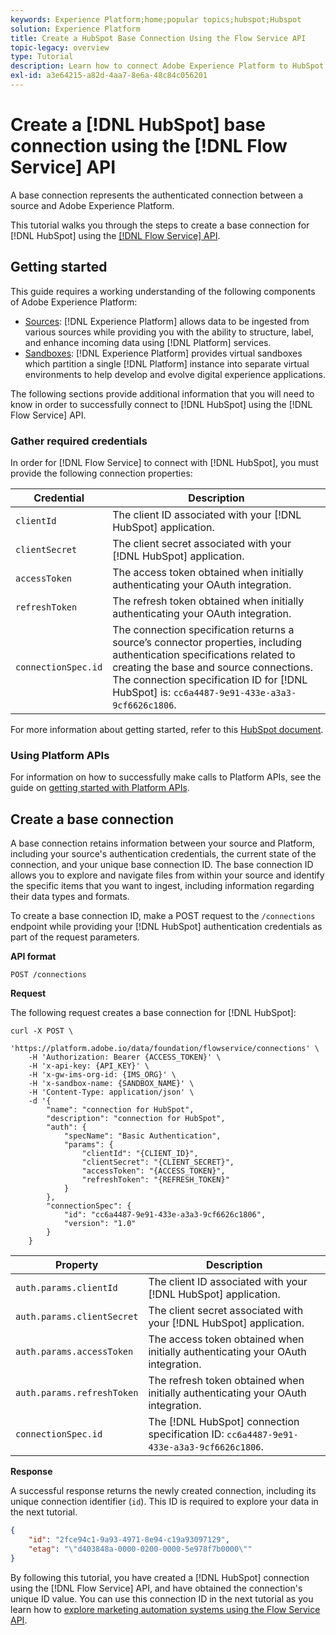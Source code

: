 ```yaml
---
keywords: Experience Platform;home;popular topics;hubspot;Hubspot
solution: Experience Platform
title: Create a HubSpot Base Connection Using the Flow Service API
topic-legacy: overview
type: Tutorial
description: Learn how to connect Adobe Experience Platform to HubSpot using the Flow Service API.
exl-id: a3e64215-a82d-4aa7-8e6a-48c84c056201
---
```

# Create a [!DNL HubSpot] base connection using the [!DNL Flow Service] API

A base connection represents the authenticated connection between a source and Adobe Experience Platform.

This tutorial walks you through the steps to create a base connection for [!DNL HubSpot] using the [[!DNL Flow Service] API](https://www.adobe.io/apis/experienceplatform/home/api-reference.html#!acpdr/swagger-specs/flow-service.yaml).

## Getting started

This guide requires a working understanding of the following components of Adobe Experience Platform:

* [Sources](../../../../home.md): [!DNL Experience Platform] allows data to be ingested from various sources while providing you with the ability to structure, label, and enhance incoming data using [!DNL Platform] services.
* [Sandboxes](../../../../../sandboxes/home.md): [!DNL Experience Platform] provides virtual sandboxes which partition a single [!DNL Platform] instance into separate virtual environments to help develop and evolve digital experience applications.

The following sections provide additional information that you will need to know in order to successfully connect to [!DNL HubSpot] using the [!DNL Flow Service] API.

### Gather required credentials

In order for [!DNL Flow Service] to connect with [!DNL HubSpot], you must provide the following connection properties:

| Credential | Description |
| ---------- | ----------- |
| `clientId` | The client ID associated with your [!DNL HubSpot] application. |
| `clientSecret` | The client secret associated with your [!DNL HubSpot] application. |
| `accessToken` | The access token obtained when initially authenticating your OAuth integration. |
| `refreshToken` | The refresh token obtained when initially authenticating your OAuth integration. |
| `connectionSpec.id` | The connection specification returns a source’s connector properties, including authentication specifications related to creating the base and source connections. The connection specification ID for [!DNL HubSpot] is: `cc6a4487-9e91-433e-a3a3-9cf6626c1806`. |

For more information about getting started, refer to this [HubSpot document](https://developers.hubspot.com/docs/methods/oauth2/oauth2-overview).

### Using Platform APIs

For information on how to successfully make calls to Platform APIs, see the guide on [getting started with Platform APIs](../../../../../landing/api-guide.md).

## Create a base connection

A base connection retains information between your source and Platform, including your source's authentication credentials, the current state of the connection, and your unique base connection ID. The base connection ID allows you to explore and navigate files from within your source and identify the specific items that you want to ingest, including information regarding their data types and formats.

To create a base connection ID, make a POST request to the `/connections` endpoint while providing your [!DNL HubSpot] authentication credentials as part of the request parameters.

**API format**

```https
POST /connections
```

**Request**

The following request creates a base connection for [!DNL HubSpot]:

```shell
curl -X POST \
    'https://platform.adobe.io/data/foundation/flowservice/connections' \
    -H 'Authorization: Bearer {ACCESS_TOKEN}' \
    -H 'x-api-key: {API_KEY}' \
    -H 'x-gw-ims-org-id: {IMS_ORG}' \
    -H 'x-sandbox-name: {SANDBOX_NAME}' \
    -H 'Content-Type: application/json' \
    -d '{
        "name": "connection for HubSpot",
        "description": "connection for HubSpot",
        "auth": {
            "specName": "Basic Authentication",
            "params": {
                "clientId": "{CLIENT_ID}",
                "clientSecret": "{CLIENT_SECRET}",
                "accessToken": "{ACCESS_TOKEN}",
                "refreshToken": "{REFRESH_TOKEN}"
            }
        },
        "connectionSpec": {
            "id": "cc6a4487-9e91-433e-a3a3-9cf6626c1806",
            "version": "1.0"
        }
    }
```

| Property | Description |
| -------- | ----------- |
| `auth.params.clientId` | The client ID associated with your [!DNL HubSpot] application. |
| `auth.params.clientSecret` | The client secret associated with your [!DNL HubSpot] application. |
| `auth.params.accessToken` | The access token obtained when initially authenticating your OAuth integration. |
| `auth.params.refreshToken` | The refresh token obtained when initially authenticating your OAuth integration. |
| `connectionSpec.id` | The [!DNL HubSpot] connection specification ID: `cc6a4487-9e91-433e-a3a3-9cf6626c1806`. |

**Response**

A successful response returns the newly created connection, including its unique connection identifier (`id`). This ID is required to explore your data in the next tutorial.

```json
{
    "id": "2fce94c1-9a93-4971-8e94-c19a93097129",
    "etag": "\"d403848a-0000-0200-0000-5e978f7b0000\""
}
```

By following this tutorial, you have created a [!DNL HubSpot] connection using the [!DNL Flow Service] API, and have obtained the connection's unique ID value. You can use this connection ID in the next tutorial as you learn how to [explore marketing automation systems using the Flow Service API](../../explore/marketing-automation.md).
